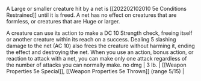 A Large or smaller creature hit by a net is [[202202102010 5e Conditions Restrained]]  until it is freed. A net has no effect on creatures that are formless, or creatures that are Huge or larger. 

A creature can use its action to make a DC 10 Strength check, freeing itself or another creature within its reach on a success. Dealing 5 slashing damage to the net (AC 10) also frees the creature without harming it, ending the effect and destroying the net.
When you use an action, bonus action, or reaction to attack with a net, you can make only one attack regardless of the number of attacks you can normally make.
 no dmg  | 3 lb.  | [[Weapon Properties 5e Special]], [[Weapon Properties 5e Thrown]] (range 5/15)                                                                             |
